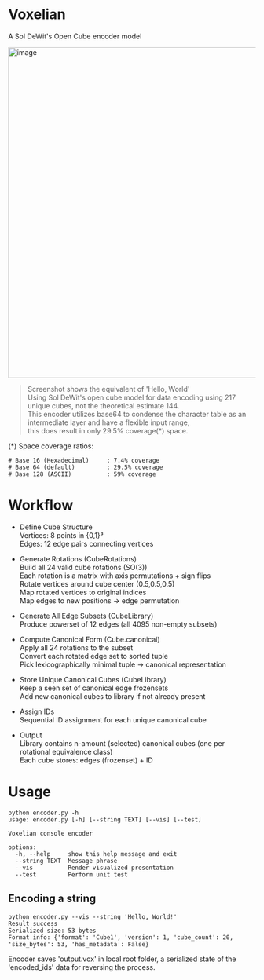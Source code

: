 # Voxelian
A Sol DeWit's Open Cube encoder model


<img width="930" height="674" alt="image" src="https://github.com/user-attachments/assets/f6f2a905-ac3c-48d0-a63f-d6fa0bd41a52" />  



> Screenshot shows the equivalent of 'Hello, World'  
> Using Sol DeWit's open cube model for data encoding using 217 unique cubes, not the theoretical estimate 144.  
> This encoder utilizes base64 to condense the character table as an intermediate layer and have a flexible input range,  
> this does result in only 29.5% coverage(*) space.  

(*) Space coverage ratios: 
```
# Base 16 (Hexadecimal)     : 7.4% coverage
# Base 64 (default)         : 29.5% coverage
# Base 128 (ASCII)          : 59% coverage
```

# Workflow
- Define Cube Structure  
    Vertices: 8 points in {0,1}³  
    Edges: 12 edge pairs connecting vertices  

- Generate Rotations (CubeRotations)  
    Build all 24 valid cube rotations (SO(3))  
    Each rotation is a matrix with axis permutations + sign flips  
    Rotate vertices around cube center (0.5,0.5,0.5)  
    Map rotated vertices to original indices  
    Map edges to new positions → edge permutation  

- Generate All Edge Subsets (CubeLibrary)  
    Produce powerset of 12 edges (all 4095 non-empty subsets)  
    
- Compute Canonical Form (Cube.canonical)  
    Apply all 24 rotations to the subset  
    Convert each rotated edge set to sorted tuple  
    Pick lexicographically minimal tuple → canonical representation  

- Store Unique Canonical Cubes (CubeLibrary)  
    Keep a seen set of canonical edge frozensets  
    Add new canonical cubes to library if not already present  

- Assign IDs  
    Sequential ID assignment for each unique canonical cube  

- Output  
    Library contains n-amount (selected) canonical cubes (one per rotational equivalence class)  
    Each cube stores: edges (frozenset) + ID  

# Usage
```
python encoder.py -h
usage: encoder.py [-h] [--string TEXT] [--vis] [--test]

Voxelian console encoder

options:
  -h, --help     show this help message and exit
  --string TEXT  Message phrase
  --vis          Render visualized presentation
  --test         Perform unit test
```

## Encoding a string
```
python encoder.py --vis --string 'Hello, World!'
Result success
Serialized size: 53 bytes
Format info: {'format': 'Cube1', 'version': 1, 'cube_count': 20, 'size_bytes': 53, 'has_metadata': False}
```

Encoder saves 'output.vox' in local root folder, a serialized state of the 'encoded_ids' data for reversing the process.

